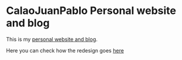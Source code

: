 # CalaoJuanPablo Personal website and blog
This is my [personal website and blog](https://www.calaojuanpablo.com/).

Here you can check how the redesign goes [here](https://calaojuanpablo-redesign.netlify.app/)